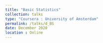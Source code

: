 ```yaml
---
title: "Basic Statistics"
collection: talks
type: "Coursera : University of Amsterdam"
permalink: /talks/d_BS
date: December 2020
location : Online
---
```

